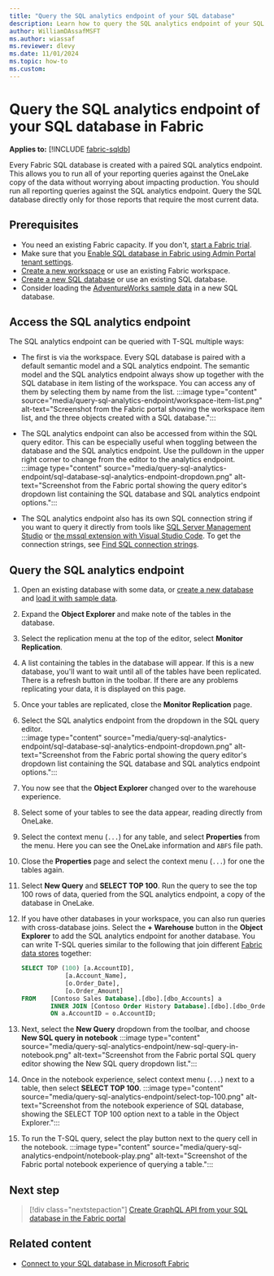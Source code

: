 ```yaml
---
title: "Query the SQL analytics endpoint of your SQL database"
description: Learn how to query the SQL analytics endpoint of your SQL database in Fabric.
author: WilliamDAssafMSFT
ms.author: wiassaf
ms.reviewer: dlevy
ms.date: 11/01/2024
ms.topic: how-to
ms.custom:
---
```

# Query the SQL analytics endpoint of your SQL database in Fabric

**Applies to:** [!INCLUDE [fabric-sqldb](../includes/applies-to-version/fabric-sqldb.md)]

Every Fabric SQL database is created with a paired SQL analytics endpoint. This allows you to run all of your reporting queries against the OneLake copy of the data without worrying about impacting production. You should run all reporting queries against the SQL analytics endpoint. Query the SQL database directly only for those reports that require the most current data. 

## Prerequisites

- You need an existing Fabric capacity. If you don't, [start a Fabric trial](../../fundamentals/fabric-trial.md).
- Make sure that you [Enable SQL database in Fabric using Admin Portal tenant settings](enable.md).
- [Create a new workspace](../../fundamentals/workspaces.md) or use an existing Fabric workspace.
- [Create a new SQL database](create.md) or use an existing SQL database.
- Consider loading the [AdventureWorks sample data](load-adventureworks-sample-data.md) in a new SQL database.

## Access the SQL analytics endpoint

The SQL analytics endpoint can be queried with T-SQL multiple ways:

- The first is via the workspace. Every SQL database is paired with a default semantic model and a SQL analytics endpoint. The semantic model and the SQL analytics endpoint always show up together with the SQL database in item listing of the workspace. You can access any of them by selecting them by name from the list.
        :::image type="content" source="media/query-sql-analytics-endpoint/workspace-item-list.png" alt-text="Screenshot from the Fabric portal showing the workspace item list, and the three objects created with a SQL database.":::
- The SQL analytics endpoint can also be accessed from within the SQL query editor. This can be especially useful when toggling between the database and the SQL analytics endpoint. Use the pulldown in the upper right corner to change from the editor to the analytics endpoint.  
        :::image type="content" source="media/query-sql-analytics-endpoint/sql-database-sql-analytics-endpoint-dropdown.png" alt-text="Screenshot from the Fabric portal showing the query editor's dropdown list containing the SQL database and SQL analytics endpoint options.":::

- The SQL analytics endpoint also has its own SQL connection string if you want to query it directly from tools like [SQL Server Management Studio](connect.md#connect-with-sql-server-management-studio-manually) or [the mssql extension with Visual Studio Code](/sql/tools/visual-studio-code/mssql-extensions?view=fabric&preserve-view=true). To get the connection strings, see [Find SQL connection strings](connect.md#find-sql-connection-string).

## Query the SQL analytics endpoint

1. Open an existing database with some data, or [create a new database](create.md) and [load it with sample data](load-adventureworks-sample-data.md).
1. Expand the **Object Explorer** and make note of the tables in the database.
1. Select the replication menu at the top of the editor, select **Monitor Replication**.
1. A list containing the tables in the database will appear. If this is a new database, you'll want to wait until all of the tables have been replicated. There is a refresh button in the toolbar. If there are any problems replicating your data, it is displayed on this page.
1. Once your tables are replicated, close the **Monitor Replication** page.
1. Select the SQL analytics endpoint from the dropdown in the SQL query editor.  
        :::image type="content" source="media/query-sql-analytics-endpoint/sql-database-sql-analytics-endpoint-dropdown.png" alt-text="Screenshot from the Fabric portal showing the query editor's dropdown list containing the SQL database and SQL analytics endpoint options.":::
1. You now see that the **Object Explorer** changed over to the warehouse experience.
1. Select some of your tables to see the data appear, reading directly from OneLake.
1. Select the context menu (`...`) for any table, and select **Properties** from the menu. Here you can see the OneLake information and `ABFS` file path.
1. Close the **Properties** page and select the context menu (`...`) for one the tables again.
1. Select **New Query** and **SELECT TOP 100**. Run the query to see the top 100 rows of data, queried from the SQL analytics endpoint, a copy of the database in OneLake.
1. If you have other databases in your workspace, you can also run queries with cross-database joins. Select the **+ Warehouse** button in the **Object Explorer** to add the SQL analytics endpoint for another database. You can write T-SQL queries similar to the following that join different [Fabric data stores](../../fundamentals/decision-guide-data-store.md) together:
    ```sql
    SELECT TOP (100) [a.AccountID], 
                [a.Account_Name], 
                [o.Order_Date], 
                [o.Order_Amount] 
    FROM    [Contoso Sales Database].[dbo].[dbo_Accounts] a  
            INNER JOIN [Contoso Order History Database].[dbo].[dbo_Orders] o  
            ON a.AccountID = o.AccountID;
    ```
1. Next, select the **New Query** dropdown from the toolbar, and choose **New SQL query in notebook**
    :::image type="content" source="media/query-sql-analytics-endpoint/new-sql-query-in-notebook.png" alt-text="Screenshot from the Fabric portal SQL query editor showing the New SQL query dropdown list.":::

1. Once in the notebook experience, select context menu (`...`) next to a table, then select **SELECT TOP 100**.
    :::image type="content" source="media/query-sql-analytics-endpoint/select-top-100.png" alt-text="Screenshot from the notebook experience of SQL database, showing the SELECT TOP 100 option next to a table in the Object Explorer.":::

1. To run the T-SQL query, select the play button next to the query cell in the notebook.
    :::image type="content" source="media/query-sql-analytics-endpoint/notebook-play.png" alt-text="Screenshot of the Fabric portal notebook experience of querying a table.":::

## Next step

> [!div class="nextstepaction"]
> [Create GraphQL API from your SQL database in the Fabric portal](graphql-api.md)

## Related content

- [Connect to your SQL database in Microsoft Fabric](connect.md)
